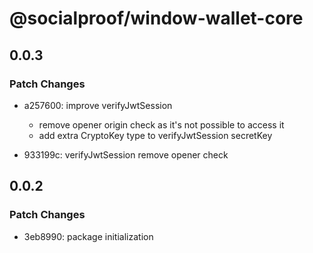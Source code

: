 # @socialproof/window-wallet-core

## 0.0.3

### Patch Changes

- a257600: improve verifyJwtSession

  - remove opener origin check as it's not possible to access it
  - add extra CryptoKey type to verifyJwtSession secretKey

- 933199c: verifyJwtSession remove opener check

## 0.0.2

### Patch Changes

- 3eb8990: package initialization
